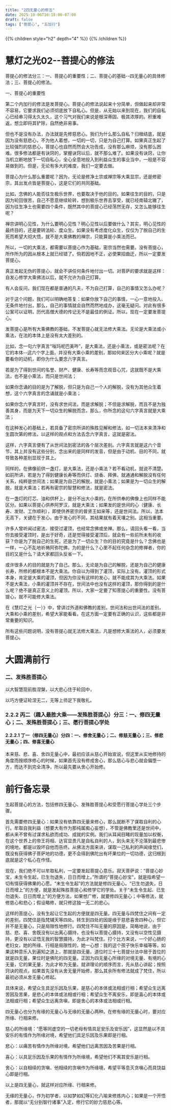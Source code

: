 ```yaml
---
title: "2四无量心的修法"
date: 2025-10-06T10:18:00-07:00
draft: false
tags: ["菩提心", "五加行"]
---
```


{{% children style="h2" depth="4" %}} {{% /children %}}

# 慧灯之光02--菩提心的修法

菩提心的修法分三：一、菩提心的重要性；二、菩提心的基础--四无量心的具体修法；三、菩提心的修法。

一、菩提心的重要性

第二个内加行的修法是发菩提心。菩提心的修法说起来十分简单，但做起来却非常不容易，它要求我们必须彻底放下自私心。但是，从无始以来到现在，我们的自私心已经串习得太久太久，这个习气对我们来说是根深蒂固、极其浓厚的。积重难返，想立即将其铲除，自然绝非易事。

但也不是没有办法，办法就是先修慈悲心。我们为什么那么自私？归根结底，就是因为没有慈悲心，不为他人着想，一切的一切，只是为自己打算。如果真正生起了比较强烈的慈悲心，菩提心也自然而然会大功告成，没有那么麻烦，没有那么困难。很多修法都是有诀窍的，掌握诀窍以后，就不那么难了。如果没有诀窍，让你当机立断地放下一切自私心，全心全意地投入到利益众生的事业当中，一般是不容易做到的。但是，无论有多大的难度，我们一定要去做。

菩提心为什么那么重要呢？因为，无论是修净土宗或禅宗等大乘显宗，还是修密宗，其出发点皆是菩提心，这是它们的共同基础。

比如，念佛的人能否往生极乐世界，也要取决于他的目的。如果往生的目的，只是因为轮回很苦，自己不愿意继续轮转，想到极乐世界去享受，就已经南辕北辙了，因为往生净土也需要四个条件，既然其中的菩提心已经荡然无存，又怎么能够往生呢？

禅宗讲明心见性，为什么要明心见性？明心见性以后要做什么？其实，明心见性的最终目的，还是要转法轮、度众生。如果没有考虑度化众生，仅仅为了脱自己的生死而希望大彻大悟，就不是大乘佛教的禅宗，只能算是小乘法而已。

所以，一切的大乘法，都需要以菩提心作为基础，密宗当然也需要。没有菩提心，所作所为的因从根本上就已经错了。倘若因地不正，必使果招曲迂，所以一定要发菩提心。

真正发起无伪的菩提心，就会不讲任何条件地付出一切。对菩萨的要求就是这样：自发心修学大乘佛法以后，就不允许为自己打算。

有人会反问，我们现在都是普通的凡夫，不为自己打算，自己的事情又怎么办呢？

对于这个问题，我们可以明确地答复：如果你放下自己的事情，一心一意地投入、无条件地付出，那么，自己的事情就会自然而然地成办，这毫无疑问。对此有很多公案可以证明，历代高僧大德的传记无不是最佳的例证。所以，现在一定要发菩提心。

发菩提心是所有大乘佛教的基础，不发菩提心就无法修大乘法。无论是大乘法或小乘法，在法的本体上是没有太大差别的。

比如，念一句六字真言“嗡玛呢巴美吽”，是大乘法，还是小乘法，或是密法呢？在它的本体--这六个字上面，并没有大乘小乘的差别，那如何来区分大小乘呢？就是要看你的动机，即你为什么要念六字真言。

若是为了得到世间的名誉、财产、健康、长寿等而念观音心咒，这就既不是大乘法，也不是小乘法，而只是世间法；

如果你念诵的目的是为了解脱，但只是为自己一个人的解脱，没有为其他众生着想，这个六字真言的念诵就是小乘法；

如果你念六字真言时，没有求世间法，而是求解脱；不但是求解脱，而且不是为独善其身，而是为天下一切众生的解脱而念，那么，你所念的这句六字真言就是大乘法；

在这种发心的基础上，若具备了密宗所讲的殊胜见解和修法，如一切法本来清净和生圆次第的修法，以这样的观点和方法去念六字真言，这就是密法。

这样，六字真言便有了从世间法到密法的各个层次差别。六字真言就是这六个音节，其上并没有这些分别，念出来的是同样的发音，但是由于动机、目的不同，就导致各种差别显现于其上。

同样的，在佛像前供一盏灯，是大乘法，还是小乘法？若不看动机，就说不清楚。如前所讲，若是为了得到健康长寿等而供灯、烧香、拜佛，就通通和解脱没有任何关系，纯粹是世间法；如果是为自己的解脱，就是小乘法；如果是为一切众生的解脱，就是大乘法；若再有密宗的智慧和修法，就是密法。

在一盏灯的灯芯、油和供杯上，是分不出大小乘的，在所供奉的佛像上也同样不能区分。如果以菩提心供养阿罗汉，就是大乘法；如果发的是世间的心（健康、长寿、发财、工作顺利），即使供养密宗的普贤王如来等，还是世间法。所以，法本无高下，关键在于发心。由于发心的不同，其结果就有着天壤之别。这相当重要。

许多人曾听闻过密法、接受过灌顶，也经常念佛或坐禅。那么，请回头看一看，当你去接受灌顶时，是出于好奇，还是觉得接受灌顶后，就会有一些前所未有的收获？你是为了脱自己的生死，还是为了一切众生？你的目的究竟是什么？念佛也是一样，一心不乱地祈祷阿弥陀佛，为的是什么？心里不起任何杂念的修禅者，你的目的又是什么？请大家都回头反省一下。

或许很多人的目的就是为了自己。那么，无论是为自己的解脱，还是为自己的健康长寿，所修的都根本不是大乘法。你自以为得到了灌顶，实际上没有。灌顶的形式本身，肯定是大乘的灌顶，但因为你没有这样的发心，就不能成其为大乘法。如果不是大乘法，小乘的灌顶并不存在，世间法中也没有这样的灌顶，那你得到的是什么呢？绝不是真正意义上的灌顶。所以，大家一定要了知菩提心的重要性。没有菩提心，就不可能修大乘法。

在《慧灯之光（一）》中，曾讲过外道和佛教的差别，世间法和出世间法的差别，大乘和小乘的差别，希望大家能看看。在这方面一定要有正确的认识，这些都是非常重要的知识。

所有这些问题说明，没有菩提心就无法修大乘法，凡是想修大乘法的人，必须要发菩提心。

# 大圆满前行

### 二、发殊胜菩提心

以大智慧现前胜涅槃，以大悲心住于轮回中，

以巧方便证轮涅无二，无等上师足下我敬礼。

### 2.2.2 丙二（趣入最胜大乘——发殊胜菩提心）分三：一、修四无量心；二、发殊胜菩提心；三、愿行菩提心学处

#### 2.2.2.1 丁一（修四无量心）分四：一、修舍无量心；二、修慈无量心；三、修悲无量心；四、修喜无量心

本来慈、悲、喜、舍四无量心中，最初应该从慈心开始宣说，但这里从实地修持的角度而按顺序修心的时候，如果首先没有修成舍心，那么慈心与悲心就会偏堕一方，而达不到完全清净，所以最先要从舍心开始修。

# 前行备忘录

生起菩提心的方法，包括修四无量心、发殊胜菩提心和受愿行菩提心学处三个步骤。

首先需要修四无量心：如果没有依靠四无量来修心，那么就断不了谋取自利的心行。牟取自我利益（想要大有作为那纯属痴心妄想），不管是佛教里还是世间中，都从来不曾有过谋求私欲而成功、成就的实例。我们从耳闻目睹的现量加以权衡，在这个世界上的帝王将相、达官显贵凡是自私自利的人，到头来无不沦落到最悲惨的境地，都是以毁坏自他而告终。从佛法方面来讲，谋取一己私利的声闻缘觉们，既没有获得佛子菩萨地的功德，更不会得到佛陀出有坏果位的一切功德，这归根到底就是这个私心在作怪。

现在，我们绝不可以牟取私利，一定要发起菩提心意乐。寂天菩萨说：“菩提心妙宝，未生令生起，已生勿退失，日日而增上。”所谓的“菩提心妙宝”，就是指希望一切有情获得佛果的心愿。“未生令生起”的方法就是修四无量心。“已生勿退失，日日而增上”的方便，就是发起殊胜菩提心和修学它的学处。关于“未生令生起、已生勿退失、日日而增上”的方便方法，如果想广修，就要修四无量心；中等修法，就修慈心和悲心；假设略修，就只修这独一无二的悲心。

这样的菩提心，没有生起让它生起的方便就是四无量。四无量与四梵住之间有一定的差别，四梵住是指梵辅天等四处。转生到四处的因是缘于慈悲喜舍四种心，但它并不是无量心，只是局限性地修行。四梵住不叫无量的原因是，简略地说，由于慈、悲、喜、舍既没有以出离心摄持，也没有以菩提心摄持，又没有以空性见摄持，更没有以证悟无我的智慧摄持，为此才叫梵住。打个比方来说，一个好心肠的老妇女，她的所缘、行相是局限性的，她一心想：我的这个孩子快乐幸福等等。如果这种意乐入到遍知之道上，那就是四无量。道位时三十七菩提分法中居于首位的就是四无量，果位时是佛陀的四无量。正因为四无量心所缘的对境无量、有境的心无量，它的果无量，为此才称为无量。就讲理论的顺序而言，先从慈心讲起；按照窍诀的观点，如果首先没有从舍无量开始修，那么其余所有修法就成了梵住，所以最初必须从舍无量心修起。

具体来说，希望众生具足乐因及乐果，是慈心的本体或法相或行相；希望众生远离苦因及苦果，是悲心的本体或法相或行相；希望众生不离安乐，即是喜心的本体或法相或行相；希望众生远离贪嗔，即是舍心的本体或法相或行相。

四无量心也分为有缘的无量心与无缘的无量心两种。在修有缘的无量心时，要对应所缘、行相来修。

慈心的所缘境：“愿等同虚空的一切老母有情具足安乐及安乐因”，这显然是以不具安乐的有情作为所缘对境，希望他们具足乐因及乐果即是行相。

悲心：以痛苦有情作为所缘对境，希望他们远离苦因及苦果是行相。

喜心：以具足乐因及乐果的有情作为所缘境，希望他们不离其安乐是行相。

舍心：以自相续的贪嗔、他相续的贪嗔作为所缘境，希望平等息灭贪嗔心而具饶益心即是行相。

以上是四无量心，就这样对应所缘、行相来修。

无缘的无量心，作为初学者，以如梦如幻等幻化八喻来修炼内心；如果是一个开悟者，那就以“无分别智行诸事”入定，修行它的妙力慈悲心等。